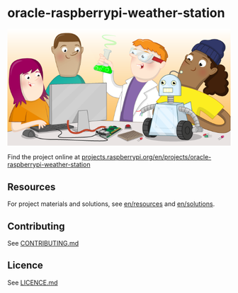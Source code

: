 # oracle-raspberrypi-weather-station

![oracle-raspberrypi-weather-station](banner.png)

Find the project online at [projects.raspberrypi.org/en/projects/oracle-raspberrypi-weather-station](https://projects.raspberrypi.org/en/projects/oracle-raspberrypi-weather-station)

## Resources
For project materials and solutions, see [en/resources](https://github.com/raspberrypilearning/oracle-raspberrypi-weather-station/tree/master/en/resources) and [en/solutions](https://github.com/raspberrypilearning/oracle-raspberrypi-weather-station/tree/master/en/solutions).

## Contributing
See [CONTRIBUTING.md](CONTRIBUTING.md)

## Licence
 See [LICENCE.md](LICENCE.md)